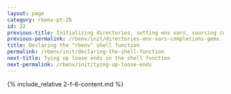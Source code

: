 ```yaml
---
layout: page
category: rbenv-pt-2b
id: 22
previous-title: Initializing directories, setting env vars, sourcing completions, rehashing gems
previous-permalink: /rbenv/init/directories-env-vars-completions-gems
title: Declaring the "rbenv" shell function
permalink: /rbenv/init/declaring-the-shell-function
next-title: Tying up loose ends in the shell function
next-permalink: /rbenv/init/tying-up-loose-ends
---
```


{% include_relative 2-f-6-content.md %}

